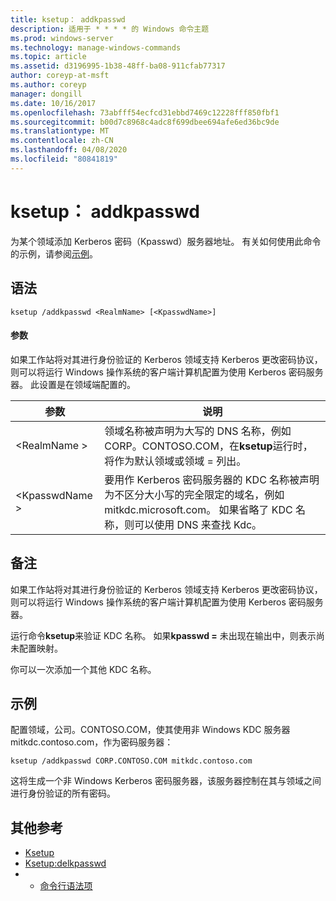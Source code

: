 ```yaml
---
title: ksetup： addkpasswd
description: 适用于 * * * * 的 Windows 命令主题
ms.prod: windows-server
ms.technology: manage-windows-commands
ms.topic: article
ms.assetid: d3196995-1b38-48ff-ba08-911cfab77317
author: coreyp-at-msft
ms.author: coreyp
manager: dongill
ms.date: 10/16/2017
ms.openlocfilehash: 73abfff54ecfcd31ebbd7469c12228fff850fbf1
ms.sourcegitcommit: b00d7c8968c4adc8f699dbee694afe6ed36bc9de
ms.translationtype: MT
ms.contentlocale: zh-CN
ms.lasthandoff: 04/08/2020
ms.locfileid: "80841819"
---
```

# <a name="ksetupaddkpasswd"></a>ksetup： addkpasswd



为某个领域添加 Kerberos 密码（Kpasswd）服务器地址。 有关如何使用此命令的示例，请参阅[示例](#BKMK_Examples)。

## <a name="syntax"></a>语法

```
ksetup /addkpasswd <RealmName> [<KpasswdName>]
```

#### <a name="parameters"></a>参数

如果工作站将对其进行身份验证的 Kerberos 领域支持 Kerberos 更改密码协议，则可以将运行 Windows 操作系统的客户端计算机配置为使用 Kerberos 密码服务器。 此设置是在领域端配置的。

|参数|说明|
|---------|-----------|
|\<RealmName >|领域名称被声明为大写的 DNS 名称，例如 CORP。CONTOSO.COM，在**ksetup**运行时，将作为默认领域或领域 = 列出。|
|\<KpasswdName >|要用作 Kerberos 密码服务器的 KDC 名称被声明为不区分大小写的完全限定的域名，例如 mitkdc.microsoft.com。 如果省略了 KDC 名称，则可以使用 DNS 来查找 Kdc。|

## <a name="remarks"></a>备注

如果工作站将对其进行身份验证的 Kerberos 领域支持 Kerberos 更改密码协议，则可以将运行 Windows 操作系统的客户端计算机配置为使用 Kerberos 密码服务器。

运行命令**ksetup**来验证 KDC 名称。 如果**kpasswd =** 未出现在输出中，则表示尚未配置映射。

你可以一次添加一个其他 KDC 名称。

## <a name="examples"></a><a name=BKMK_Examples></a>示例

配置领域，公司。CONTOSO.COM，使其使用非 Windows KDC 服务器 mitkdc.contoso.com，作为密码服务器：
```
ksetup /addkpasswd CORP.CONTOSO.COM mitkdc.contoso.com
```
这将生成一个非 Windows Kerberos 密码服务器，该服务器控制在其与领域之间进行身份验证的所有密码。

## <a name="additional-references"></a>其他参考

-   [Ksetup](ksetup.md)
-   [Ksetup:delkpasswd](ksetup-delkpasswd.md)
-   - [命令行语法项](command-line-syntax-key.md)